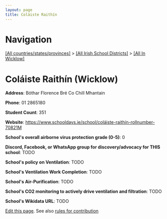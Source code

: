 ```yaml
---
layout: page
title: Coláiste Raithín
---
```

# Navigation

[[All countries/states/provinces]](../../..) > [[All Irish School Districts]](../..) > [[All In Wicklow]](..)

# Coláiste Raithín (Wicklow)

**Address**: Bóthar Florence Bré Co Chill Mhantain

**Phone**: 01 2865180

**Student Count**: 351

**Website**: <https://www.schooldays.ie/school/coláiste-raithín-rollnumber-70821M>

**School's overall airborne virus protection grade (0-5)**: 0

**Discord, Facebook, or WhatsApp group for discovery/advocacy for THIS school**: TODO

**School's policy on Ventilation**: TODO

**School's Ventilation Work Completion**: TODO

**School's Air-Purification**: TODO

**School's CO2 monitoring to actively drive ventilation and filtration**: TODO

**School's Wikidata URL**: TODO


[Edit this page](https://github.com/ventilate-schools/Ireland/edit/main/./Wicklow/Coláiste_Raithín.md). See also [rules for contribution](../../../contribution-rules/)